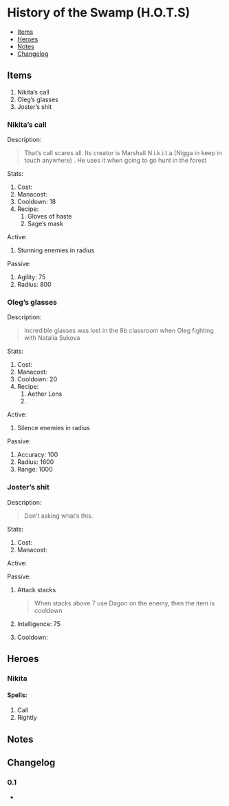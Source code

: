 # History of the Swamp (H.O.T.S)

- [Items](#items)
- [Heroes](#heroes)
- [Notes](h-o-t-s—-notes)
- [Changelog](#changelog)

## Items

1. Nikita’s call
2. Oleg’s glasses
3. Joster’s shit

### Nikita’s call

Description:

> That’s call scares all. Its creator is Marshall N.i.k.i.t.a.(Nigga in keep in touch anywhere) . He uses it when going to go hunt in the forest

Stats:

1. Cost: 
2. Manacost: 
3. Cooldown: 18
4. Recipe:
   1. Gloves of haste
   2. Sage’s mask

Active:

1. Stunning enemies in radius

Passive:

1. Agility: 75
2. Radius: 800

### Oleg’s glasses

Description: 

> Incredible glasses was lost in the 8b classroom when Oleg fighting with Natalia Sukova

Stats:

1. Cost:
2. Manacost:
3. Cooldown: 20
4. Recipe:
   1. Aether Lens
   2. 

Active:

1. Silence enemies in radius

Passive:

1. Accuracy: 100
2. Radius: 1600
3. Range: 1000 



### Joster’s shit

Description:

> Don’t asking what’s this.

Stats: 

1. Cost:
2. Manacost:

Active:

Passive:

1. Attack stacks

   > When stacks above 7 use Dagon on the enemy, then the item is cooldown

2. Intelligence: 75

3. Cooldown: 



## Heroes

### Nikita

#### Spells:

1. Call
2. Rightly



## Notes



## Changelog

### 0.1

- 



